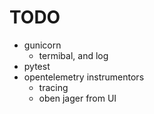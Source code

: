 # TODO

* gunicorn
  * termibal, and log
* pytest
* opentelemetry instrumentors
  * tracing
  * oben jager from UI